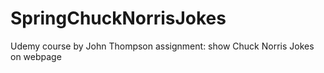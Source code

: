 # SpringChuckNorrisJokes
Udemy course by John Thompson assignment: show Chuck Norris Jokes on webpage
